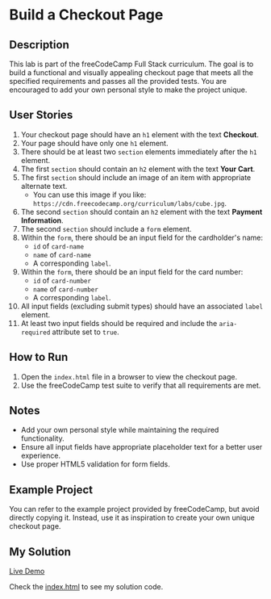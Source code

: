 # Build a Checkout Page

## Description

This lab is part of the freeCodeCamp Full Stack curriculum. The goal is to build a functional and visually appealing checkout page that meets all the specified requirements and passes all the provided tests. You are encouraged to add your own personal style to make the project unique.

## User Stories

1. Your checkout page should have an `h1` element with the text **Checkout**.
2. Your page should have only one `h1` element.
3. There should be at least two `section` elements immediately after the `h1` element.
4. The first `section` should contain an `h2` element with the text **Your Cart**.
5. The first `section` should include an image of an item with appropriate alternate text.
   - You can use this image if you like: `https://cdn.freecodecamp.org/curriculum/labs/cube.jpg`.
6. The second `section` should contain an `h2` element with the text **Payment Information**.
7. The second `section` should include a `form` element.
8. Within the `form`, there should be an input field for the cardholder's name:
   - `id` of `card-name`
   - `name` of `card-name`
   - A corresponding `label`.
9. Within the `form`, there should be an input field for the card number:
   - `id` of `card-number`
   - `name` of `card-number`
   - A corresponding `label`.
10. All input fields (excluding submit types) should have an associated `label` element.
11. At least two input fields should be required and include the `aria-required` attribute set to `true`.

## How to Run

1. Open the `index.html` file in a browser to view the checkout page.
2. Use the freeCodeCamp test suite to verify that all requirements are met.

## Notes

- Add your own personal style while maintaining the required functionality.
- Ensure all input fields have appropriate placeholder text for a better user experience.
- Use proper HTML5 validation for form fields.

## Example Project

You can refer to the example project provided by freeCodeCamp, but avoid directly copying it. Instead, use it as inspiration to create your own unique checkout page.

## My Solution

[Live Demo](https://mbahomaid.github.io/freeCodeCamp-labs/1-html/4-accessibility/1-checkout-page/)

Check the [index.html](https://github.com/mbahomaid/freeCodeCamp-labs/blob/main/1-html/4-accessibility/1-checkout-page/index.html) to see my solution code.

